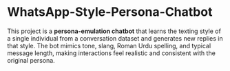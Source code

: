 # WhatsApp-Style-Persona-Chatbot
This project is a **persona-emulation chatbot** that learns the texting style of a single individual from a conversation dataset and generates new replies in that style. The bot mimics tone, slang, Roman Urdu spelling, and typical message length, making interactions feel realistic and consistent with the original persona.  

